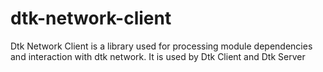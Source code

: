 # dtk-network-client
Dtk Network Client is a library used for processing module dependencies and interaction with dtk network. It is used by Dtk Client and Dtk Server
